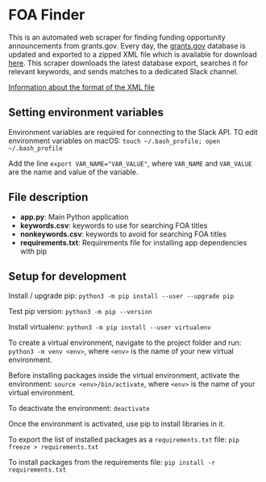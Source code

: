 # FOA Finder

This is an automated web scraper for finding funding opportunity announcements from grants.gov. Every day, the [grants.gov](https://www.grants.gov/) database is updated and exported to a zipped XML file which is available for download [here](https://www.grants.gov/web/grants/xml-extract.html). This scraper downloads the latest database export, searches it for relevant keywords, and sends matches to a dedicated Slack channel.

[Information about the format of the XML file](https://www.grants.gov/help/html/help/index.htm?rhcsh=1&callingApp=custom#t=XMLExtract%2FXMLExtract.htm)


## Setting environment variables

Environment variables are required for connecting to the Slack API. TO edit environment variables on macOS: `touch ~/.bash_profile; open ~/.bash_profile`

Add the line `export VAR_NAME="VAR_VALUE"`, where `VAR_NAME` and `VAR_VALUE` are the name and value of the variable.



## File description

* **app.py**: Main Python application
* **keywords.csv**: keywords to use for searching FOA titles
* **nonkeywords.csv**: keywords to avoid for searching FOA titles
* **requirements.txt**: Requirements file for installing app dependencies with pip


## Setup for development

Install / upgrade pip: `python3 -m pip install --user --upgrade pip`

Test pip version: `python3 -m pip --version`

Install virtualenv: `python3 -m pip install --user virtualenv`

To create a virtual environment, navigate to the project folder and run: `python3 -m venv <env>`, where `<env>` is the name of your new virtual environment.

Before installing packages inside the virtual environment, activate the environment: `source <env>/bin/activate`, where `<env>` is the name of your virtual environment.

To deactivate the environment: `deactivate`

Once the environment is activated, use pip to install libraries in it.

To export the list of installed packages as a `requirements.txt` file: `pip freeze > requirements.txt`

To install packages from the requirements file: `pip install -r requirements.txt`

